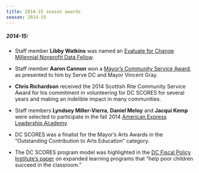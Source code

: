 ```yaml
---
title: 2014-15 season awards
season: 2014-15
---
```


##### **2014-15:**

- Staff member **Libby Watkins** was named an [Evaluate for Change Millennial Nonprofit Data Fellow](http://bit.ly/1CZtJjd).

- Staff member **Aaron Cannon** won a [Mayor’s Community Service Award](https://serve.dc.gov/page/mayors-community-service-award), as presented to him by Serve DC and Mayor Vincent Gray.

- **Chris Richardson** received the 2014 Scottish Rite Community Service Award for his commitment in volunteering for DC SCORES for several years and making an indelible impact in many communities.

- Staff members **Lyndsey Miller-Vierra**, **Daniel Meloy** and **Jacqui Kemp** were selected to participate in the fall 2014 [American Express Leadership Academy](http://about.americanexpress.com/csr/nla.aspx).

- DC SCORES was a finalist for the Mayor’s Arts Awards in the “Outstanding Contribution to Arts Education” category.

- The DC SCORES program model was highlighted in the [DC Fiscal Policy Institute’s paper](http://www.dcfpi.org/wp-content/uploads/2014/07/Issue-Brief-6-Expanded-Learning.pdf) on expanded learning programs that “help poor children succeed in the classroom.”